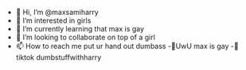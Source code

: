 - 👋 Hi, I’m @maxsamiharry
- 👀 I’m interested in girls
- 🌱 I’m currently learning that max is gay
- 💞️ I’m looking to collaborate on top of a girl
- 📫 How to reach me put ur hand out dumbass
-🤢UwU max is gay
-🥜tiktok dumbstuffwithharry
  
<!---
maxsamiharry/maxsamiharry is a ✨ special ✨ repository because its `README.md` (this file) appears on your GitHub profile.
You can click the Preview link to take a look at your changes.
--->
